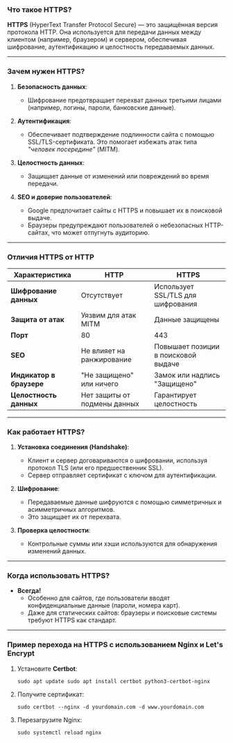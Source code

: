 ### Что такое HTTPS?

**HTTPS** (HyperText Transfer Protocol Secure) — это защищённая версия протокола HTTP. Она используется для передачи данных между клиентом (например, браузером) и сервером, обеспечивая шифрование, аутентификацию и целостность передаваемых данных.

---

### Зачем нужен HTTPS?

1. **Безопасность данных**:
    
    - Шифрование предотвращает перехват данных третьими лицами (например, логины, пароли, банковские данные).
2. **Аутентификация**:
    
    - Обеспечивает подтверждение подлинности сайта с помощью SSL/TLS-сертификата. Это помогает избежать атак типа _"человек посередине"_ (MITM).
3. **Целостность данных**:
    
    - Защищает данные от изменений или повреждений во время передачи.
4. **SEO и доверие пользователей**:
    
    - Google предпочитает сайты с HTTPS и повышает их в поисковой выдаче.
    - Браузеры предупреждают пользователей о небезопасных HTTP-сайтах, что может отпугнуть аудиторию.

---

### Отличия HTTPS от HTTP

|**Характеристика**|**HTTP**|**HTTPS**|
|---|---|---|
|**Шифрование данных**|Отсутствует|Использует SSL/TLS для шифрования|
|**Защита от атак**|Уязвим для атак MITM|Данные защищены|
|**Порт**|80|443|
|**SEO**|Не влияет на ранжирование|Повышает позиции в поисковой выдаче|
|**Индикатор в браузере**|"Не защищено" или ничего|Замок или надпись "Защищено"|
|**Целостность данных**|Нет защиты от подмены данных|Гарантирует целостность|

---

### Как работает HTTPS?

1. **Установка соединения (Handshake)**:
    
    - Клиент и сервер договариваются о шифровании, используя протокол TLS (или его предшественник SSL).
    - Сервер отправляет сертификат с ключом для аутентификации.
2. **Шифрование**:
    
    - Передаваемые данные шифруются с помощью симметричных и асимметричных алгоритмов.
    - Это защищает их от перехвата.
3. **Проверка целостности**:
    
    - Контрольные суммы или хэши используются для обнаружения изменений данных.

---

### Когда использовать HTTPS?

- **Всегда!**
    - Особенно для сайтов, где пользователи вводят конфиденциальные данные (пароли, номера карт).
    - Даже для статических сайтов: браузеры и поисковые системы требуют HTTPS как стандарт.

---

### Пример перехода на HTTPS с использованием Nginx и Let's Encrypt

1. Установите **Certbot**:
    
    `sudo apt update sudo apt install certbot python3-certbot-nginx`
    
2. Получите сертификат:
    
    `sudo certbot --nginx -d yourdomain.com -d www.yourdomain.com`
    
3. Перезагрузите Nginx:
    
    `sudo systemctl reload nginx`
    
